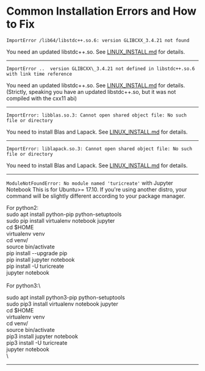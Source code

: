 # Common Installation Errors and How to Fix

`ImportError /lib64/libstdc++.so.6: version GLIBCXX_3.4.21 not found`

You need an updated libstdc++.so. See [LINUX\_INSTALL.md](LINUX_INSTALL.md) for details.

___

`ImportError ..  version GLIBCXX\_3.4.21 not defined in libstdc++.so.6 with link time reference`

You need an updated libstdc++.so. See [LINUX\_INSTALL.md](LINUX_INSTALL.md) for details.
(Strictly, speaking you have an updated libstdc++.so, but it was not compiled with the cxx11 abi)

___

`ImportError: libblas.so.3: Cannot open shared object file: No such file or directory`

You need to install Blas and Lapack. See [LINUX\_INSTALL.md](LINUX_INSTALL.md) for details.

___

`ImportError: liblapack.so.3: Cannot open shared object file: No such file or directory`

You need to install Blas and Lapack. See [LINUX\_INSTALL.md](LINUX_INSTALL.md) for details.

___

`ModuleNotFoundError: No module named 'turicreate'` with Jupyter Notebook
This is for Ubuntu>= 17.10. If you're using another distro, your command will be slightly different according to your package manager.

For python2:\
sudo apt install python-pip python-setuptools\
sudo pip install virtualenv notebook jupyter\
cd $HOME\
virtualenv venv\
cd venv/\
source bin/activate\
pip install --upgrade pip\
pip install jupyter notebook\
pip install -U turicreate\
jupyter notebook\
\
For python3:\

sudo apt install python3-pip python-setuptools\
sudo pip3 install virtualenv notebook jupyter\
cd $HOME\
virtualenv venv\
cd venv/\
source bin/activate\
pip3 install jupyter notebook\
pip3 install -U turicreate\
jupyter notebook\
\
___

